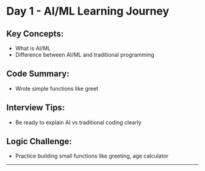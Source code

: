 # Day 1 - AI/ML Learning Journey

## Key Concepts:
- What is AI/ML
- Difference between AI/ML and traditional programming

## Code Summary:
- Wrote simple functions like greet

## Interview Tips:
- Be ready to explain AI vs traditional coding clearly

## Logic Challenge:
- Practice building small functions like greeting, age calculator

---

